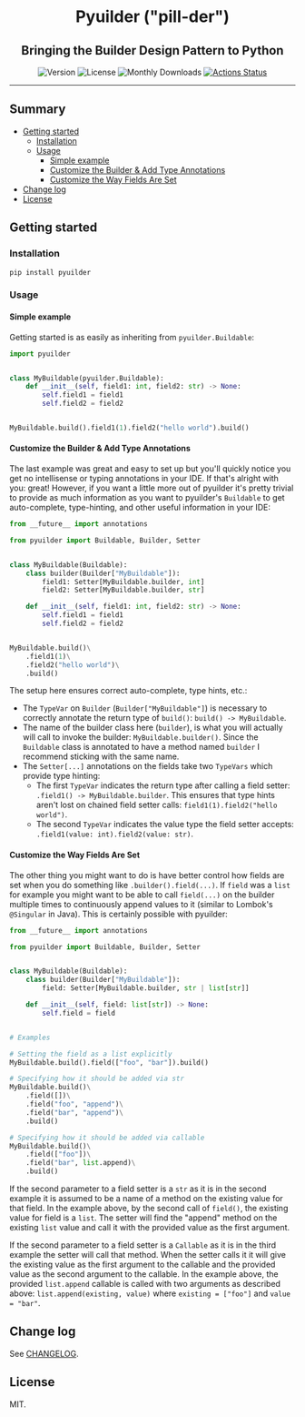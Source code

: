 <h1 align="center">Pyuilder ("pill-der")</h1>

<h2 align="center">
Bringing the Builder Design Pattern to Python
</h2>

<!-- Shields Here -->
<p align="center">
<img alt="Version" src="https://img.shields.io/python/required-version-toml?tomlFilePath=https%3A%2F%2Fraw.githubusercontent.com%2Fkevdog824%2Fpyuilder%2Fmain%2Fpyproject.toml"/>
<img alt="License" src="https://img.shields.io/github/license/Kevdog824/pyuilder"/>
<img alt="Monthly Downloads" href="https://img.shields.io/pypi/dm/pyuilder">
<a href="https://github.com/kevdog824/pyuilder/actions/workflows/python.yml"><img alt="Actions Status" src="https://github.com/kevdog824/pyuilder/actions/workflows/python.yml/badge.svg"></a>
</p>

---

## Summary

- [Getting started](#getting-started)
  - [Installation](#installation)
  - [Usage](#usage)
    - [Simple example](#customize-the-builder--add-type-annotations)
    - [Customize the Builder & Add Type Annotations](#simple-example)
    - [Customize the Way Fields Are Set](#customize-the-way-fields-are-set)
- [Change log](#change-log)
- [License](#license)

## Getting started

### Installation

```shell
pip install pyuilder
```

### Usage

#### Simple example

Getting started is as easily as inheriting from `pyuilder.Buildable`:

```py
import pyuilder


class MyBuildable(pyuilder.Buildable):
    def __init__(self, field1: int, field2: str) -> None:
        self.field1 = field1
        self.field2 = field2


MyBuildable.build().field1(1).field2("hello world").build()
```

#### Customize the Builder & Add Type Annotations

The last example was great and easy to set up but you'll quickly notice you get no intellisense or typing annotations in your IDE. If that's alright with you: great! However, if you want a little more out of pyuilder it's pretty trivial to provide as much information as you want to pyuilder's `Buildable` to get auto-complete, type-hinting, and other useful information in your IDE:

```py
from __future__ import annotations

from pyuilder import Buildable, Builder, Setter


class MyBuildable(Buildable):
    class builder(Builder["MyBuildable"]):
        field1: Setter[MyBuildable.builder, int]
        field2: Setter[MyBuildable.builder, str]

    def __init__(self, field1: int, field2: str) -> None:
        self.field1 = field1
        self.field2 = field2


MyBuildable.build()\
    .field1(1)\
    .field2("hello world")\
    .build()
```

The setup here ensures correct auto-complete, type hints, etc.:

- The `TypeVar` on `Builder` (`Builder["MyBuildable"]`) is necessary to correctly annotate the return type of `build()`: `build() -> MyBuildable`.
- The name of the builder class here (`builder`), is what you will actually will call to invoke the builder: `MyBuildable.builder()`.
  Since the `Buildable` class is annotated to have a method named `builder` I recommend sticking with the same name.
- The `Setter[...]` annotations on the fields take two `TypeVars` which provide type hinting:
  - The first `TypeVar` indicates the return type after calling a field setter: `.field1() -> MyBuildable.builder`.
    This ensures that type hints aren't lost on chained field setter calls: `field1(1).field2("hello world")`.
  - The second `TypeVar` indicates the value type the field setter accepts: `.field1(value: int).field2(value: str)`.

#### Customize the Way Fields Are Set

The other thing you might want to do is have better control how fields are set when you do something like `.builder().field(...)`. If `field` was a `list` for example you might want to be able to call `field(...)` on the builder multiple times to continuously append values to it (similar to Lombok's `@Singular` in Java). This is certainly possible with pyuilder:

```py
from __future__ import annotations

from pyuilder import Buildable, Builder, Setter


class MyBuildable(Buildable):
    class builder(Builder["MyBuildable"]):
        field: Setter[MyBuildable.builder, str | list[str]]

    def __init__(self, field: list[str]) -> None:
        self.field = field


# Examples

# Setting the field as a list explicitly
MyBuildable.build().field(["foo", "bar"]).build()

# Specifying how it should be added via str
MyBuildable.build()\
    .field([])\
    .field("foo", "append")\
    .field("bar", "append")\
    .build()

# Specifying how it should be added via callable
MyBuildable.build()\
    .field(["foo"])\
    .field("bar", list.append)\
    .build()
```

If the second parameter to a field setter is a `str` as it is in the second example it is assumed to be a name of a method on the existing value for that field. In the example above, by the second call of `field()`, the existing value for field is a `list`. The setter will find the "append" method on the existing `list` value and call it with the provided value as the first argument.

If the second parameter to a field setter is a `Callable` as it is in the third example the setter will call that method. When the setter calls it it will give the existing value as the first argument to the callable and the provided value as the second argument to the callable. In the example above, the provided `list.append` callable is called with two arguments as described above: `list.append(existing, value)` where `existing = ["foo"]` and `value = "bar"`.

## Change log

See [CHANGELOG](CHANGELOG.md).

## License

MIT.
